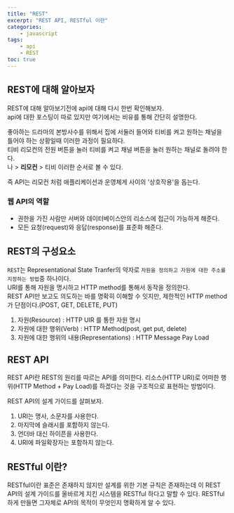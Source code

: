 ```yaml
--- 
title: "REST" 
excerpt: "REST API, RESTful 이란"
categories: 
    - javascript
tags: 
    - api
    - REST
toc: true
--- 
```

## REST에 대해 알아보자

REST에 대해 알아보기전에 api에 대해 다시 한번 확인해보자.  
api에 대한 포스팅이 따로 있지만 여기에서는 비유를 통해 간단히 설명한다.

좋아하는 드라마의 본방사수를 위해서 집에 서둘러 들어와 티비를 켜고 원하는 채널을 틀어야 하는 상황일때 이러한 과정이 필요하다.  
티비 리모컨의 전원 버튼을 눌러 티비를 켜고 채널 버튼을 눌러 원하는 채널로 돌려야 한다.  
나 > <strong>리모컨</strong> > 티비 이러한 순서로 볼 수 있다.

즉 API는 리모컨 처럼 애플리케이션과 운영체게 사이의 '상호작용'을 돕는다.

### 웹 API의 역할

- 권한을 가진 사람만 서버와 데이터베이스안의 리소스에 접근이 가능하게 해준다.
- 모든 요청(request)와 응답(response)를 표준화 해준다.


## REST의 구성요소

`REST`는 Representational State Tranfer의 약자로 `자원을 정의하고 자원에 대한 주소를 지정하는 방법`중 하나이다.  
URI를 통해 자원을 명시하고 HTTP method를 통해서 동작을 정의한다.  
REST API만 보고도 의도하는 바를 명확히 이해할 수 잇지만, 제한적인 HTTP method가 단점이다.(POST, GET, DELETE, PUT)

1. 자원(Resource) : HTTP UIR 를 통한 자원 명시
2. 자원에 대한 행위(Verb) : HTTP Method(post, get put, delete)
3. 자원에 대한 행위의 내용(Representations) : HTTP Message Pay Load

## REST API

REST API란 REST의 원리를 따르는 API를 의미한다.
리소스(HTTP URI)로 어떠한 행위(HTTP Method + Pay Load)를 하겠다는 것을 구조적으로 표현하는 방법이다.

REST API의 설계 가이드를 살펴보자.

1. URI는 명사, 소문자를 사용한다.
2. 마지막에 슬래시를 포함하지 않는다.
3. 언더바 대신 하이픈을 사용한다.
4. URI에 파일확장자는 포함하지 않는다.

## RESTful 이란?

RESTful이란 표준은 존재하지 않지만 설계를 위한 기본 규칙은 존재하는데 이 REST API의 설계 가이드를 올바르게 지킨 시스템을 RESTful 하다고 말할 수 있다.
RESTful하게 만들면 그자체로 API의 목적이 무엇인지 명확하게 알 수 있다.